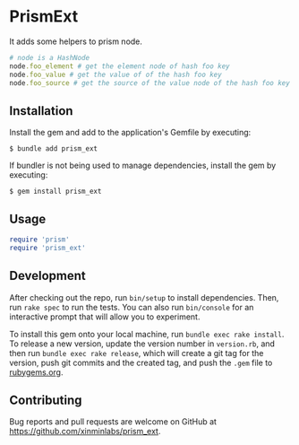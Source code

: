 # PrismExt

It adds some helpers to prism node.

```ruby
# node is a HashNode
node.foo_element # get the element node of hash foo key
node.foo_value # get the value of of the hash foo key
node.foo_source # get the source of the value node of the hash foo key
```

## Installation

Install the gem and add to the application's Gemfile by executing:

    $ bundle add prism_ext

If bundler is not being used to manage dependencies, install the gem by executing:

    $ gem install prism_ext

## Usage

```ruby
require 'prism'
require 'prism_ext'
```

## Development

After checking out the repo, run `bin/setup` to install dependencies. Then, run `rake spec` to run the tests. You can also run `bin/console` for an interactive prompt that will allow you to experiment.

To install this gem onto your local machine, run `bundle exec rake install`. To release a new version, update the version number in `version.rb`, and then run `bundle exec rake release`, which will create a git tag for the version, push git commits and the created tag, and push the `.gem` file to [rubygems.org](https://rubygems.org).

## Contributing

Bug reports and pull requests are welcome on GitHub at https://github.com/xinminlabs/prism_ext.

